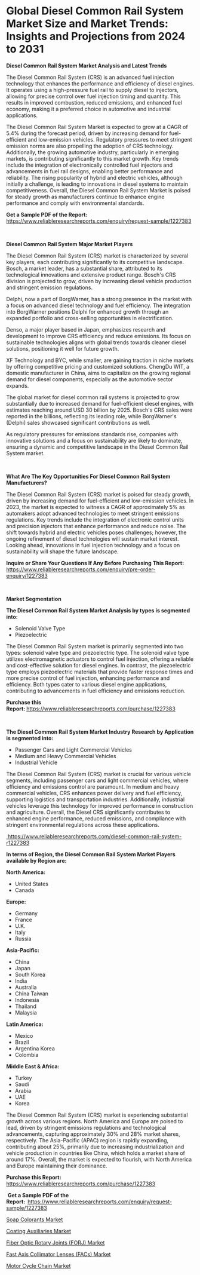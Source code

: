 <p><h1>Global Diesel Common Rail System Market Size and Market Trends: Insights and Projections from 2024 to 2031</h1></p><p><strong>Diesel Common Rail System Market Analysis and Latest Trends</strong></p>
<p><p>The Diesel Common Rail System (CRS) is an advanced fuel injection technology that enhances the performance and efficiency of diesel engines. It operates using a high-pressure fuel rail to supply diesel to injectors, allowing for precise control over fuel injection timing and quantity. This results in improved combustion, reduced emissions, and enhanced fuel economy, making it a preferred choice in automotive and industrial applications.</p><p>The Diesel Common Rail System Market is expected to grow at a CAGR of 5.4% during the forecast period, driven by increasing demand for fuel-efficient and low-emission vehicles. Regulatory pressures to meet stringent emission norms are also propelling the adoption of CRS technology. Additionally, the growing automotive industry, particularly in emerging markets, is contributing significantly to this market growth. Key trends include the integration of electronically controlled fuel injectors and advancements in fuel rail designs, enabling better performance and reliability. The rising popularity of hybrid and electric vehicles, although initially a challenge, is leading to innovations in diesel systems to maintain competitiveness. Overall, the Diesel Common Rail System Market is poised for steady growth as manufacturers continue to enhance engine performance and comply with environmental standards.</p></p>
<p><strong>Get a Sample PDF of the Report:&nbsp;</strong> <a href="https://www.reliableresearchreports.com/enquiry/request-sample/1227383?utm_campaign=8&utm_medium=2&utm_source=Github&utm_content=ia&utm_term=02112024&utm_id=diesel-common-rail-system">https://www.reliableresearchreports.com/enquiry/request-sample/1227383</a></p>
<p>&nbsp;</p>
<p><strong>Diesel Common Rail System Major Market Players</strong></p>
<p><p>The Diesel Common Rail System (CRS) market is characterized by several key players, each contributing significantly to its competitive landscape. Bosch, a market leader, has a substantial share, attributed to its technological innovations and extensive product range. Bosch's CRS division is projected to grow, driven by increasing diesel vehicle production and stringent emission regulations.</p><p>Delphi, now a part of BorgWarner, has a strong presence in the market with a focus on advanced diesel technology and fuel efficiency. The integration into BorgWarner positions Delphi for enhanced growth through an expanded portfolio and cross-selling opportunities in electrification.</p><p>Denso, a major player based in Japan, emphasizes research and development to improve CRS efficiency and reduce emissions. Its focus on sustainable technologies aligns with global trends towards cleaner diesel solutions, positioning it well for future growth.</p><p>XF Technology and BYC, while smaller, are gaining traction in niche markets by offering competitive pricing and customized solutions. ChengDu WIT, a domestic manufacturer in China, aims to capitalize on the growing regional demand for diesel components, especially as the automotive sector expands.</p><p>The global market for diesel common rail systems is projected to grow substantially due to increased demand for fuel-efficient diesel engines, with estimates reaching around USD 30 billion by 2025. Bosch's CRS sales were reported in the billions, reflecting its leading role, while BorgWarner's (Delphi) sales showcased significant contributions as well.</p><p>As regulatory pressures for emissions standards rise, companies with innovative solutions and a focus on sustainability are likely to dominate, ensuring a dynamic and competitive landscape in the Diesel Common Rail System market.</p></p>
<p>&nbsp;</p>
<p><strong>What Are The Key Opportunities For Diesel Common Rail System Manufacturers?</strong></p>
<p><p>The Diesel Common Rail System (CRS) market is poised for steady growth, driven by increasing demand for fuel-efficient and low-emission vehicles. In 2023, the market is expected to witness a CAGR of approximately 5% as automakers adopt advanced technologies to meet stringent emissions regulations. Key trends include the integration of electronic control units and precision injectors that enhance performance and reduce noise. The shift towards hybrid and electric vehicles poses challenges; however, the ongoing refinement of diesel technologies will sustain market interest. Looking ahead, innovations in fuel injection technology and a focus on sustainability will shape the future landscape.</p></p>
<p><strong>Inquire or Share Your Questions If Any Before Purchasing This Report:</strong> <a href="https://www.reliableresearchreports.com/enquiry/pre-order-enquiry/1227383?utm_campaign=8&utm_medium=2&utm_source=Github&utm_content=ia&utm_term=02112024&utm_id=diesel-common-rail-system">https://www.reliableresearchreports.com/enquiry/pre-order-enquiry/1227383</a></p>
<p>&nbsp;</p>
<p><strong>Market Segmentation</strong></p>
<p><strong>The Diesel Common Rail System Market Analysis by types is segmented into:</strong></p>
<p><ul><li>Solenoid Valve Type</li><li>Piezoelectric</li></ul></p>
<p><p>The Diesel Common Rail System market is primarily segmented into two types: solenoid valve type and piezoelectric type. The solenoid valve type utilizes electromagnetic actuators to control fuel injection, offering a reliable and cost-effective solution for diesel engines. In contrast, the piezoelectric type employs piezoelectric materials that provide faster response times and more precise control of fuel injection, enhancing performance and efficiency. Both types cater to various diesel engine applications, contributing to advancements in fuel efficiency and emissions reduction.</p></p>
<p><strong>Purchase this Report:&nbsp;</strong><a href="https://www.reliableresearchreports.com/purchase/1227383?utm_campaign=8&utm_medium=2&utm_source=Github&utm_content=ia&utm_term=02112024&utm_id=diesel-common-rail-system">https://www.reliableresearchreports.com/purchase/1227383</a></p>
<p>&nbsp;</p>
<p><strong>The Diesel Common Rail System Market Industry Research by Application is segmented into:</strong></p>
<p><ul><li>Passenger Cars and Light Commercial Vehicles</li><li>Medium and Heavy Commercial Vehicles</li><li>Industrial Vehicle</li></ul></p>
<p><p>The Diesel Common Rail System (CRS) market is crucial for various vehicle segments, including passenger cars and light commercial vehicles, where efficiency and emissions control are paramount. In medium and heavy commercial vehicles, CRS enhances power delivery and fuel efficiency, supporting logistics and transportation industries. Additionally, industrial vehicles leverage this technology for improved performance in construction and agriculture. Overall, the Diesel CRS significantly contributes to enhanced engine performance, reduced emissions, and compliance with stringent environmental regulations across these applications.</p></p>
<p><a href="https://www.reliableresearchreports.com/diesel-common-rail-system-r1227383?utm_campaign=8&utm_medium=2&utm_source=Github&utm_content=ia&utm_term=02112024&utm_id=diesel-common-rail-system">&nbsp;https://www.reliableresearchreports.com/diesel-common-rail-system-r1227383</a></p>
<p><strong>In terms of Region, the Diesel Common Rail System Market Players available by Region are:</strong></p>
<p>
    <p> <strong> North America: </strong>
        <ul>
            <li>United States</li>
            <li>Canada</li>
        </ul>
        </p> 
    <p> <strong> Europe: </strong>
        <ul>
            <li>Germany</li>
            <li>France</li>
            <li>U.K.</li>
            <li>Italy</li>
            <li>Russia</li>
        </ul>
        </p> 
    <p> <strong> Asia-Pacific: </strong>
        <ul>
            <li>China</li>
            <li>Japan</li>
            <li>South Korea</li>
            <li>India</li>
            <li>Australia</li>
            <li>China Taiwan</li>
            <li>Indonesia</li>
            <li>Thailand</li>
            <li>Malaysia</li>
        </ul>
        </p> 
    <p> <strong> Latin America: </strong>
        <ul>
            <li>Mexico</li>
            <li>Brazil</li>
            <li>Argentina Korea</li>
            <li>Colombia</li>
        </ul>
        </p> 
    <p> <strong> Middle East & Africa: </strong>
        <ul>
            <li>Turkey</li>
            <li>Saudi</li>
            <li>Arabia</li>
            <li>UAE</li>
            <li>Korea</li>
        </ul>
    </p>
    </p>
<p><p>The Diesel Common Rail System (CRS) market is experiencing substantial growth across various regions. North America and Europe are poised to lead, driven by stringent emissions regulations and technological advancements, capturing approximately 30% and 28% market shares, respectively. The Asia-Pacific (APAC) region is rapidly expanding, contributing about 25%, primarily due to increasing industrialization and vehicle production in countries like China, which holds a market share of around 17%. Overall, the market is expected to flourish, with North America and Europe maintaining their dominance.</p></p>
<p><strong>Purchase this Report: </strong><a href="https://www.reliableresearchreports.com/purchase/1227383?utm_campaign=8&utm_medium=2&utm_source=Github&utm_content=ia&utm_term=02112024&utm_id=diesel-common-rail-system">https://www.reliableresearchreports.com/purchase/1227383</a></p>
<p>&nbsp;<strong>Get a Sample PDF of the Report:&nbsp;&nbsp;</strong><a href="https://www.reliableresearchreports.com/enquiry/request-sample/1227383?utm_campaign=8&utm_medium=2&utm_source=Github&utm_content=ia&utm_term=02112024&utm_id=diesel-common-rail-system">https://www.reliableresearchreports.com/enquiry/request-sample/1227383</a></p>
<p><strong></strong></p>
<p><p><a href="https://www.linkedin.com/pulse/soap-colorants-market-evolution-regional-adaptations-innovation-xr1qe?utm_campaign=8&utm_medium=2&utm_source=Github&utm_content=ia&utm_term=02112024&utm_id=diesel-common-rail-system">Soap Colorants Market</a></p><p><a href="https://www.linkedin.com/pulse/coating-auxiliaries-market-transformation-comparative-analysis-4ezye?utm_campaign=8&utm_medium=2&utm_source=Github&utm_content=ia&utm_term=02112024&utm_id=diesel-common-rail-system">Coating Auxiliaries Market</a></p><p><a href="https://issuu.com/reportprime-2/docs/fiber-optic-rotary-joints-forj-mark_5f312fd793cfd7?utm_campaign=8&utm_medium=2&utm_source=Github&utm_content=ia&utm_term=02112024&utm_id=diesel-common-rail-system">Fiber Optic Rotary Joints (FORJ) Market</a></p><p><a href="https://issuu.com/reportprime-2/docs/fast-axis-collimator-lenses-facs-ma_1a614d2bcfee2c?utm_campaign=8&utm_medium=2&utm_source=Github&utm_content=ia&utm_term=02112024&utm_id=diesel-common-rail-system">Fast Axis Collimator Lenses (FACs) Market</a></p><p><a href="https://github.com/cliffxbwergin/Market-Research-Report-List-1/blob/main/motor-cycle-chain-market.md?utm_campaign=8&utm_medium=2&utm_source=Github&utm_content=ia&utm_term=02112024&utm_id=diesel-common-rail-system">Motor Cycle Chain Market</a></p></p>